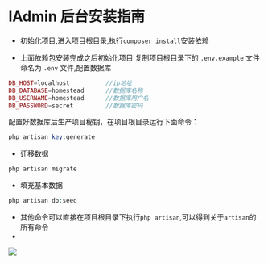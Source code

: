 # IAdmin 后台安装指南

- 初始化项目,进入项目根目录,执行`composer install`安装依赖

- 上面依赖包安装完成之后初始化项目
 复制项目根目录下的 `.env.example` 文件命名为 `.env` 文件,配置数据库
 ```php
 DB_HOST=localhost			//ip地址
 DB_DATABASE=homestead		//数据库名称
 DB_USERNAME=homestead		//数据库用户名
 DB_PASSWORD=secret			//数据库密码
 ```

 配置好数据库后生产项目秘钥，在项目根目录运行下面命令：

 ```php
 php artisan key:generate
 ```
- 迁移数据
```php
php artisan migrate
```

- 填充基本数据
```php
php artisan db:seed
```

- 其他命令可以直接在项目根目录下执行`php artisan`,可以得到关于`artisan`的所有命令
- 
![](http://o6hc01bvr.bkt.clouddn.com/20160911062751.png)
